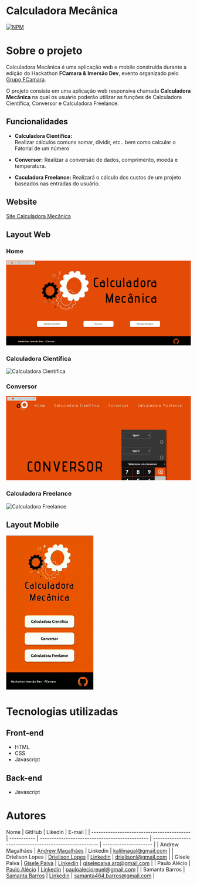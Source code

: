 # Calculadora Mecânica
[![NPM](https://img.shields.io/npm/l/react)](https://github.com/fcamasquad3/calculadora-mecanica/blob/main/LICENSE)

# Sobre o projeto

Calculadora Mecânica é uma aplicação  web e mobile construída durante a edição do Hackathon **FCamara & Imersão Dev**, evento organizado pelo [Grupo FCamara](https://www.fcamara.com.br/ "Site da FCamara").

O projeto consiste em uma aplicação web responsiva chamada **Calculadora Mecânica** na qual os usuário poderão utilizar as funções de Calculadora Científica, Conversor e Calculadora Freelance. 

## Funcionalidades
   - **Calculadora Científica:**  
        Realizar cálculos comuns somar, dividir, etc.. bem como calcular o Fatorial de um número  
        
   - **Conversor:**
        Realizar a conversão de dados, comprimento, moeda e temperatura.
        
   - **Caculadora Freelance:** 
        Realizará o cálculo dos custos de um projeto baseados nas entradas do usuário.     

## Website

[Site Calculadora Mecânica](https://fcamasquad3.github.io/calculadora-mecanica/index.html)

## Layout Web

### Home
![Home](public/assets/home.gif)

### Calculadora Científica

![Calculadora Científica](public/assets/cientifica.gif)

### Conversor

![Conversor](public/assets/conversor.gif)

### Calculadora Freelance

![Calculadora Freelance](public/assets/freelance.gif)


## Layout Mobile
![Mobile](public/assets/mobile-screen.gif)


# Tecnologias utilizadas 
## Front-end
- HTML 
- CSS
- Javascript

## Back-end
- Javascript

# Autores

Nome        | GitHub                                         | Likedin                                                 | E-mail                |
| ------------------------------------------ | ----------- | ---------------------------------------------- | ------------------------------------------------------- | --------------------- |
| Andrew Magalhães | [Andrew Magalhães](https://github.com/TheKalil) | Linkedin | kalilmagal@gmail.com |
| Drielison Lopes | [Drielison Lopes](https://github.com/DrielisonLopes) | [Linkedin](https://www.linkedin.com/in/drielison-lopes/) | drielisonl@gmail.com |
| Gisele Paiva | [Gisele Paiva](https://github.com/plgisele) | [Linkedin](https://www.linkedin.com/in/giselepaiva90/) | giselepaiva.arq@gmail.com |
| Paulo Alécio | [Paulo Alécio](https://github.com/PauloAlecio) | [Linkedin](https://www.linkedin.com/in/paulo-al%C3%A9cioti/) | pauloalecioreuel@gmail.com |
| Samanta Barros | [Samanta Barros](https://github.com/barrosiam) | [Linkedin](https://www.linkedin.com/in/samanta-barros-293063209/) | samanta464.barros@gmail.com |
